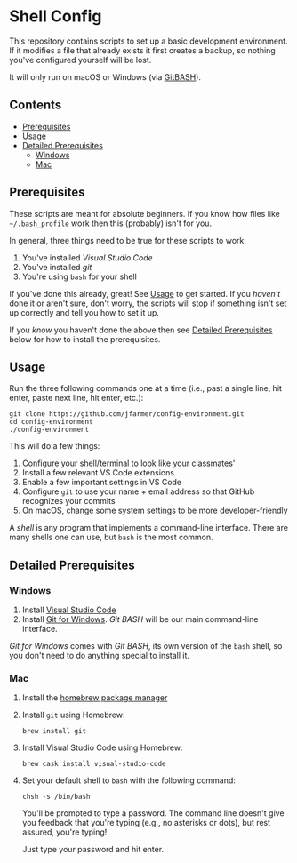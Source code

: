 # Shell Config

This repository contains scripts to set up a basic development environment. If it modifies a file that already exists it first creates a backup, so nothing you've configured yourself will be lost.

It will only run on macOS or Windows (via [GitBASH](https://gitforwindows.org/)).

## Contents <!-- omit in toc -->

- [Prerequisites](#Prerequisites)
- [Usage](#Usage)
- [Detailed Prerequisites](#Detailed-Prerequisites)
  - [Windows](#Windows)
  - [Mac](#Mac)

## Prerequisites

These scripts are meant for absolute beginners. If you know how files like `~/.bash_profile` work then this (probably) isn't for you.

In general, three things need to be true for these scripts to work:

1. You've installed *Visual Studio Code*
1. You've installed *git*
1. You're using `bash` for your shell

If you've done this already, great! See [Usage](#Usage) to get started. If you *haven't* done it or aren't sure, don't worry, the scripts will stop if something isn't set up correctly and tell you how to set it up.

If you *know* you haven't done the above then see [Detailed Prerequisites](#Detailed-Prerequisites) below for how to install the prerequisites.

## Usage

Run the three following commands one at a time (i.e., past a single line, hit enter, paste next line, hit enter, etc.):

```console
git clone https://github.com/jfarmer/config-environment.git
cd config-environment
./config-environment
```

This will do a few things:

1. Configure your shell/terminal to look like your classmates'
1. Install a few relevant VS Code extensions
1. Enable a few important settings in VS Code
1. Configure `git` to use your name + email address so that GitHub recognizes your commits
1. On macOS, change some system settings to be more developer-friendly


A *shell* is any program that implements a command-line interface. There are many shells one can use, but `bash` is the most common.

## Detailed Prerequisites

### Windows

1. Install [Visual Studio Code][url-vscode]
1. Install [Git for Windows][url-gitbash]. *Git BASH* will be our main command-line interface.

*Git for Windows* comes with *Git BASH*, its own version of the `bash` shell, so you don't need to do anything special to install it.

### Mac

1. Install the [homebrew package manager][url-homebrew]
1. Install `git` using Homebrew:

   ```console
   brew install git
   ```

1. Install Visual Studio Code using Homebrew:

   ```console
   brew cask install visual-studio-code
   ```

1. Set your default shell to `bash` with the following command:

   ```console
   chsh -s /bin/bash
   ```

   You'll be prompted to type a password. The command line doesn't give you feedback that you're typing (e.g., no asterisks or dots), but rest assured, you're typing!

   Just type your password and hit enter.


[url-homebrew]: https://brew.sh/
[url-vscode]: https://code.visualstudio.com/
[url-gitbash]: https://gitforwindows.org/
